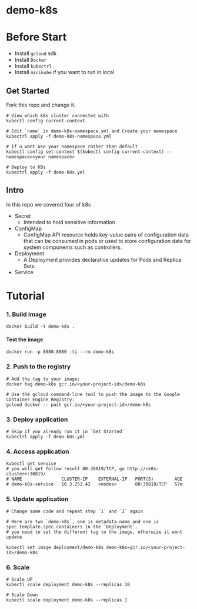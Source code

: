# demo-k8s

# Before Start
* Install `gcloud` sdk
* Install `Docker`
* Install `kubectrl`
* Install `minikube` if you want to run in local

## Get Started
Fork this repo and change it.
```
# View which k8s cluster connected with
kubectl config current-context 

# Edit `name` in demo-k8s-namespace.yml and Create your namespace
kubectrl apply -f demo-k8s-namespace.yml

# If u want use your namespace rather than default
kubectl config set-context $(kubectl config current-context) --namespace=<your namespace>

# Deploy to K8s
kubectrl apply -f demo-k8s.yml
```

## Intro

In this repo we covered four of k8s
- Secret
    - Intended to hold sensitive information
- ConfigMap
    - ConfigMap API resource holds key-value pairs of configuration data that can be consumed in pods or used to store configuration data for system components such as controllers.
- Deployment
    - A Deployment provides declarative updates for Pods and Replica Sets.
- Service

# Tutorial

### 1. Build image
```
docker build -t demo-k8s .
```

#### Test the image

```
docker run -p 8080:8080 -ti --rm demo-k8s
```

### 2. Push to the registry 

```
# Add the tag to your image:
docker tag demo-k8s gcr.io/<your-project-id>/demo-k8s

# Use the gcloud command-line tool to push the image to the Google Container Engine Registry:
gcloud docker -- push gcr.io/<your-project-id>/demo-k8s
```

### 3. Deploy application
```
# Skip if you already run it in `Get Started`
kubectrl apply -f demo-k8s.yml
```

### 4. Access application
 ```
 kubectl get service
# you will get follow result 80:30819/TCP, go http://<k8s-cluster>:30819/
# NAME               CLUSTER-IP    EXTERNAL-IP   PORT(S)        AGE
# demo-k8s-service   10.3.252.42   <nodes>       80:30819/TCP   57m
 ```


### 5. Update application
```
# Change some code and repeat step `1` and `2` again

# Here are two `demo-k8s`, one is metadata.name and one is spec.template.spec.containers in the `Deployment`.
# you need to set the different tag to the image, otherwise it wont update

kubectl set image deployment/demo-k8s demo-k8s=gcr.io/<your-project-id>/demo-k8s
```

### 6. Scale
```
# Scale UP
kubectl scale deployment demo-k8s --replicas 10

# Scale Down
kubectl scale deployment demo-k8s --replicas 1
```


